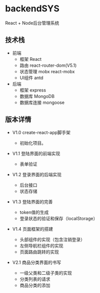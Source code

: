 <!--
 * @Description: In User Settings Edit
 * @Author: your name
 * @Date: 2019-10-19 22:24:35
 * @LastEditTime: 2019-10-28 09:34:56
 * @LastEditors: Please set LastEditors
 -->
# backendSYS
React + Node后台管理系统

## 技术栈
- 前端
    - 框架 React
    - 路由 react-router-dom(V5.1)
    - 状态管理 mobx react-mobx
    - UI组件 antd
- 后端
    - 框架 express
    - 数据库 MongoDB
    - 数据库连接 mongoose

## 版本详情
- V1.0 create-react-app脚手架
    - 初始化项目。

- V1.1 登陆界面的前端实现
    - 表单验证

- V1.2 登录界面的后端实现
    - 后台接口
    - 状态存储

- V1.3 登陆界面的完善
    - token值的生成
    - 登录状态的验证和保存（localStorage）

- V1.4 页面框架的搭建
    - 头部组件的实现（包含注销登录）
    - 左侧导航栏组件的实现
    - 页面路由跳转的实现

- V2.1 商品分类界面的书写
    - 一级父类和二级子类的实现
    - 分类列表的请求
    - 商品分类的添加